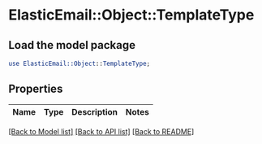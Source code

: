 # ElasticEmail::Object::TemplateType

## Load the model package
```perl
use ElasticEmail::Object::TemplateType;
```

## Properties
Name | Type | Description | Notes
------------ | ------------- | ------------- | -------------

[[Back to Model list]](../README.md#documentation-for-models) [[Back to API list]](../README.md#documentation-for-api-endpoints) [[Back to README]](../README.md)


